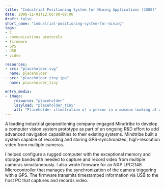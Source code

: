 ```yaml
---
title: "Industrial Positioning System for Mining Applications (2008)"
date: 2008-11-01T12:00:00-08:00
draft: false
short_name: "industrial-positioning-system-for-mining"
tags: 
- C
- communications protocols
- firmware
- GPS
- USB
- video

resources:
- src: "placeholder.svg"
  name: placeholder
- src: "placeholder_tiny.jpg"
  name: placeholder_tiny

entry_media:
- image:
    resource: "placeholder"
    lazyload: "placeholder_tiny"
    alt: "Placeholder illustration of a person in a museum looking at a picture that says, 'image coming soon'"
---
```

A leading industrial geopositioning company engaged Mindtribe to develop a computer vision system
prototype as part of an ongoing R&amp;D effort to add advanced navigation capabilities to their existing
systems. Mindtribe built a system capable of recording and storing GPS-synchronized, high-resolution
video from multiple cameras.

I helped configure a rugged computer with the exceptional memory and storage bandwidth needed to
capture and record video from multiple cameras simultaneously. I also wrote firmware for an NXP
LPC2148 Microcontroller that manages the synchronization of the camera triggering with a GPS. The
firmware transmits timestamped information via USB to the host PC that captures and records
video.
